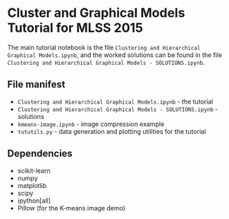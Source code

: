 # Cluster and Graphical Models Tutorial for MLSS 2015

The main tutorial notebook is the file `Clustering and Hierarchical Graphical
Models.ipynb`, and the worked solutions can be found in the file `Clustering
and Hierarchical Graphical Models - SOLUTIONS.ipynb`.

## File manifest
* `Clustering and Hierarchical Graphical Models.ipynb` - the tutorial
* `Clustering and Hierarchical Graphical Models - SOLUTIONS.ipynb` - solutions
* `kmeans-image.ipynb` - image compression example
* `tututils.py` - data generation and plotting utilities for the tutorial

## Dependencies
* scikit-learn
* numpy
* matplotlib
* scipy
* ipython[all]
* Pillow (for the K-means image demo)
